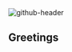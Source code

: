 <img href="https://drive.google.com/file/d/1kfZOPuzV9ldtAIkRaOvF-30zNMyS8981/view?usp=sharing" alt="github-header">

## Greetings

